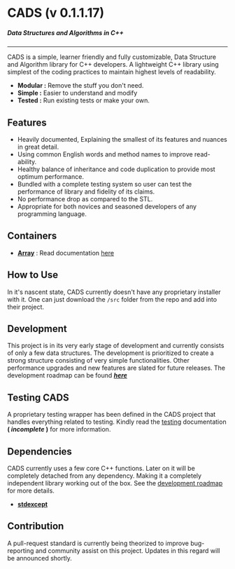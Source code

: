 # CADS (v 0.1.1.17)
##### Data Structures and Algorithms in C++
---

CADS is a simple, learner friendly and fully customizable, Data Structure and Algorithm library for C++ developers. A lightweight C++ library using simplest of the coding practices to maintain highest levels of readability.

- **Modular :** Remove the stuff you don't need.
- **Simple :** Easier to understand and modify
- **Tested :** Run existing tests or make your own.

## Features

- Heavily documented, Explaining the smallest of its features and nuances in great detail.
- Using common English words and method names to improve read-ability.
- Healthy balance of inheritance and code duplication to provide most optimum performance.
- Bundled with a complete testing system so user can test the performance of library and fidelity of its claims.
- No performance drop as compared to the STL.
- Appropriate for both novices and seasoned developers of any programming language.

## Containers
- [**Array**](src/cads/array.h) : Read documentation [here](doc/array.md)

## How to Use

In it's nascent state, CADS currently doesn't have any proprietary installer with it. One can just download the `/src` folder from the repo and add into their project.

## Development

This project is in its very early stage of development and currently consists of only a few data structures. The development is prioritized to create a strong structure consisting of very simple functionalities. Other performance upgrades and new features are slated for future releases.
The development roadmap can be found [**_here_**](https://drive.google.com/file/d/17Ft03dRXFYWrKtom0DVzPqHSylF1ATiC/view?usp=sharing)

## Testing CADS
A proprietary testing wrapper has been defined in the CADS project that handles everything related to testing.
Kindly read the [testing](...) documentation **( _incomplete_ )** for more information.

## Dependencies

CADS currently uses a few core C++ functions. Later on it will be completely detached from any dependency. Making it a completely independent library working out of the box. See the [development roadmap](https://drive.google.com/file/d/17Ft03dRXFYWrKtom0DVzPqHSylF1ATiC/view?usp=sharing) for more details.
- **[stdexcept](https://en.cppreference.com/w/cpp/header/stdexcept)**

## Contribution

A pull-request standard is currently being theorized to improve bug-reporting and community assist on this project. Updates in this regard will be announced shortly.